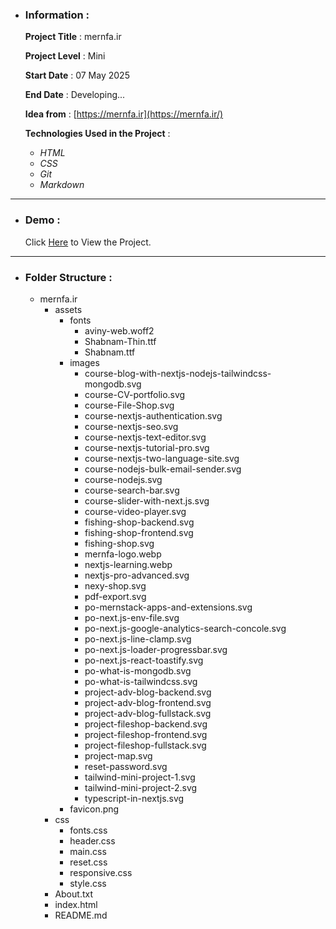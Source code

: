 - ### Information :

  **Project Title** : mernfa.ir

  **Project Level** : Mini

  **Start Date** : 07 May 2025

  **End Date** : Developing...

  **Idea from** : [https://mernfa.ir](https://mernfa.ir/)

  **Technologies Used in the Project** :

  - _HTML_
  - _CSS_
  - _Git_
  - _Markdown_

---

- ### Demo :

  Click [Here](https://hojjatgholamzadeh1997.github.io/mernfa.ir/) to View the Project.

---

- ### Folder Structure :

  - mernfa.ir
    - assets
      - fonts
        - aviny-web.woff2
        - Shabnam-Thin.ttf
        - Shabnam.ttf
      - images
        - course-blog-with-nextjs-nodejs-tailwindcss-mongodb.svg
        - course-CV-portfolio.svg
        - course-File-Shop.svg
        - course-nextjs-authentication.svg
        - course-nextjs-seo.svg
        - course-nextjs-text-editor.svg
        - course-nextjs-tutorial-pro.svg
        - course-nextjs-two-language-site.svg
        - course-nodejs-bulk-email-sender.svg
        - course-nodejs.svg
        - course-search-bar.svg
        - course-slider-with-next.js.svg
        - course-video-player.svg
        - fishing-shop-backend.svg
        - fishing-shop-frontend.svg
        - fishing-shop.svg
        - mernfa-logo.webp
        - nextjs-learning.webp
        - nextjs-pro-advanced.svg
        - nexy-shop.svg
        - pdf-export.svg
        - po-mernstack-apps-and-extensions.svg
        - po-next.js-env-file.svg
        - po-next.js-google-analytics-search-concole.svg
        - po-next.js-line-clamp.svg
        - po-next.js-loader-progressbar.svg
        - po-next.js-react-toastify.svg
        - po-what-is-mongodb.svg
        - po-what-is-tailwindcss.svg
        - project-adv-blog-backend.svg
        - project-adv-blog-frontend.svg
        - project-adv-blog-fullstack.svg
        - project-fileshop-backend.svg
        - project-fileshop-frontend.svg
        - project-fileshop-fullstack.svg
        - project-map.svg
        - reset-password.svg
        - tailwind-mini-project-1.svg
        - tailwind-mini-project-2.svg
        - typescript-in-nextjs.svg
      - favicon.png
    - css
      - fonts.css
      - header.css
      - main.css
      - reset.css
      - responsive.css
      - style.css
    - About.txt
    - index.html
    - README.md
